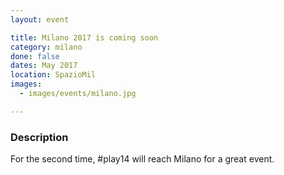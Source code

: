 ```yaml
---
layout: event

title: Milano 2017 is coming soon
category: milano
done: false
dates: May 2017
location: SpazioMil
images:
  - images/events/milano.jpg

---
```


### Description
For the second time, #play14 will reach Milano for a great event.
